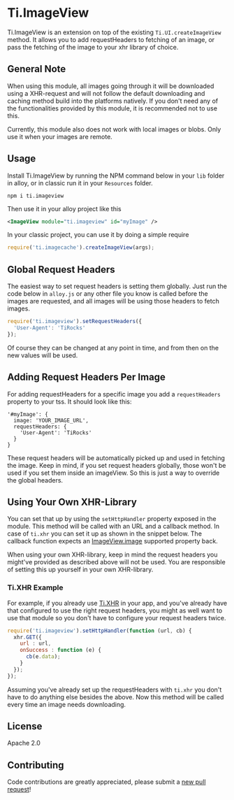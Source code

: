 # Ti.ImageView

Ti.ImageView is an extension on top of the existing `Ti.UI.createImageView` method. It allows you 
to add requestHeaders to fetching of an image, or pass the fetching of the image to your xhr library of choice. 

## General Note

When using this module, all images going through it will be downloaded using a XHR-request and will not follow 
the default downloading and caching method build into the platforms natively. If you don't need any of the 
functionalities provided by this module, it is recommended not to use this. 

Currently, this module also does not work with local images or blobs. Only use it when your images are remote.

## Usage

Install Ti.ImageView by running the NPM command below in your `lib` folder in alloy, or in classic run it 
in your `Resources` folder.

```
npm i ti.imageview
```

Then use it in your alloy project like this

```xml
<ImageView module="ti.imageview" id="myImage" />
```

In your classic project, you can use it by doing a simple require

```js
require('ti.imagecache').createImageView(args);
```

## Global Request Headers

The easiest way to set request headers is setting them globally. Just run the code below in `alloy.js` or any 
other file you know is called before the images are requested, and all images will be using those headers to fetch images. 

```js
require('ti.imageview').setRequestHeaders({
  'User-Agent': 'TiRocks'
});
```

Of course they can be changed at any point in time, and from then on the new values will be used.

## Adding Request Headers Per Image

For adding requestHeaders for a specific image you add a `requestHeaders` property to your tss. It should look like this:

```
'#myImage': {
  image: 'YOUR_IMAGE_URL',
  requestHeaders: {
    'User-Agent': 'TiRocks'
  }
}
```

These request headers will be automatically picked up and used in fetching the image. Keep in mind, if you set 
request headers globally, those won't be used if you set them inside an imageView. So this is just a way to 
override the global headers.

## Using Your Own XHR-Library

You can set that up by using the `setHttpHandler` property exposed in the module. This method will be called with an 
URL and a callback method. In case of `ti.xhr` you can set it up as shown in the snippet below. The callback function 
expects an [ImageView.image](https://docs.appcelerator.com/platform/latest/#!/api/Titanium.UI.ImageView-property-image)
supported property back.

When using your own XHR-library, keep in mind the request headers you might've provided as described above will not 
be used. You are responsible of setting this up yourself in your own XHR-library. 

### Ti.XHR Example

For example, if you already use [Ti.XHR](https://www.npmjs.com/package/ti.xhr) in your app, and you've already have that 
configured to use the right request headers, you might as well want to use that module so you don't have to configure your
request headers twice.

```js
require('ti.imageview').setHttpHandler(function (url, cb) {
  xhr.GET({
    url : url,
    onSuccess : function (e) {
      cb(e.data);
    }
  });
});
```
Assuming you've already set up the requestHeaders with `ti.xhr` you don't have to do anything else besides the above. 
Now this method will be called every time an image needs downloading. 

## License

Apache 2.0

## Contributing

Code contributions are greatly appreciated, please submit a [new pull request](https://github.com/appcelerator-modules/ti.imageview/pull/new/master)!

